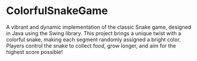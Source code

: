 # ColorfulSnakeGame
A vibrant and dynamic implementation of the classic Snake game, designed in Java using the Swing library. This project brings a unique twist with a colorful snake, making each segment randomly assigned a bright color. Players control the snake to collect food, grow longer, and aim for the highest score possible!
